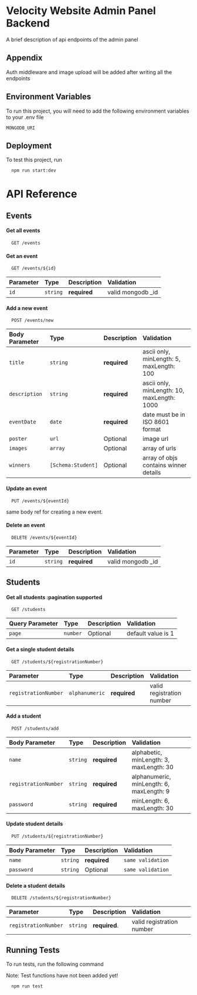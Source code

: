 # Velocity Website Admin Panel Backend

A brief description of api endpoints of the admin panel

## Appendix

Auth middleware and image upload will be added after writing all the endpoints

## Environment Variables

To run this project, you will need to add the following environment variables to your .env file

`MONGODB_URI`

## Deployment

To test this project, run

```bash
  npm run start:dev
```

# API Reference

## Events

#### Get all events

```http
  GET /events
```

#### Get an event

```http
  GET /events/${id}
```

| Parameter | Type     | Description  | Validation         |
| :-------- | :------- | :----------- | :----------------- |
| `id`      | `string` | **required** | valid mongodb \_id |

#### Add a new event

```http
  POST /events/new
```

| Body Parameter | Type               | Description  | Validation                                 |
| :------------- | :----------------- | :----------- | :----------------------------------------- |
| `title`        | `string`           | **required** | ascii only, minLength: 5, maxLength: 100   |
| `description`  | `string`           | **required** | ascii only, minLength: 10, maxLength: 1000 |
| `eventDate`    | `date`             | **required** | date must be in ISO 8601 format            |
| `poster`       | `url`              | Optional     | image url                                  |
| `images`       | `array`            | Optional     | array of urls                              |
| `winners`      | `[Schema:Student]` | Optional     | array of objs contains winner details      |

#### Update an event

```http
  PUT /events/${eventId}
```

same body ref for creating a new event.

#### Delete an event

```http
  DELETE /events/${eventId}
```

| Parameter | Type     | Description  | Validation         |
| :-------- | :------- | :----------- | :----------------- |
| `id`      | `string` | **required** | valid mongodb \_id |

## Students

#### Get all students :pagination supported

```http
  GET /students
```

| Query Parameter | Type     | Description | Validation         |
| :-------------- | :------- | :---------- | :----------------- |
| `page`          | `number` | Optional    | default value is 1 |

#### Get a single student details

```http
  GET /students/${registrationNumber}
```

| Parameter            | Type           | Description  | Validation                |
| :------------------- | :------------- | :----------- | :------------------------ |
| `registrationNumber` | `alphanumeric` | **required** | valid registration number |

#### Add a student

```http
  POST /students/add
```

| Body Parameter       | Type     | Description  | Validation                               |
| :------------------- | :------- | :----------- | :--------------------------------------- |
| `name`               | `string` | **required** | alphabetic, minLength: 3, maxLength: 30  |
| `registrationNumber` | `string` | **required** | alphanumeric, minLength: 6, maxLength: 9 |
| `password`           | `string` | **required** | minLength: 6, maxLength: 30              |

#### Update student details

```http
  PUT /students/${registrationNumber}
```

| Body Parameter | Type     | Description  | Validation        |
| :------------- | :------- | :----------- | :---------------- |
| `name`         | `string` | **required** | `same validation` |
| `password`     | `string` | Optional     | `same validation` |

#### Delete a student details

```http
  DELETE /students/${registrationNumber}
```

| Parameter            | Type     | Description   | Validation                |
| :------------------- | :------- | :------------ | :------------------------ |
| `registrationNumber` | `string` | **required**. | valid registration number |

## Running Tests

To run tests, run the following command

Note: Test functions have not been added yet!

```bash
  npm run test
```
